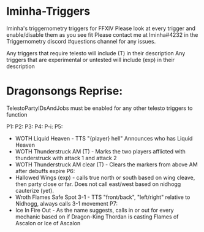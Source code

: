 # Iminha-Triggers

Iminha's triggernometry triggers for FFXIV
Please look at every trigger and enable/disable them as you see fit
Please contact me at Iminha#4232 in the Triggernometry discord #questions channel for any issues.

Any triggers that require telesto will include (T) in their description
Any triggers that are experimental or untested will include (exp) in their description

# Dragonsongs Reprise:
TelestoPartyIDsAndJobs must be enabled for any other telesto triggers to function

P1:
P2:
P3:
P4:
P-i:
P5:
- WOTH Liquid Heaven - TTS "{player} hell" Announces who has Liquid Heaven
- WOTH Thunderstruck AM (T) - Marks the two players afflicted with thunderstruck with attack 1 and attack 2
- WOTH Thunderstruck AM clear (T) - Clears the markers from above AM after debuffs expire
P6:
- Hallowed Wings (exp) - calls true north or south based on wing cleave, then party close or far. Does not call east/west based on nidhogg cauterize (yet).
- Wroth Flames Safe Spot 3-1 - TTS "front/back", "left/right" relative to Nidhogg, always calls 3-1 movement
P7:
- Ice In Fire Out - As the name suggests, calls in or out for every mechanic based on if Dragon-King Thordan is casting Flames of Ascalon or Ice of Ascalon
